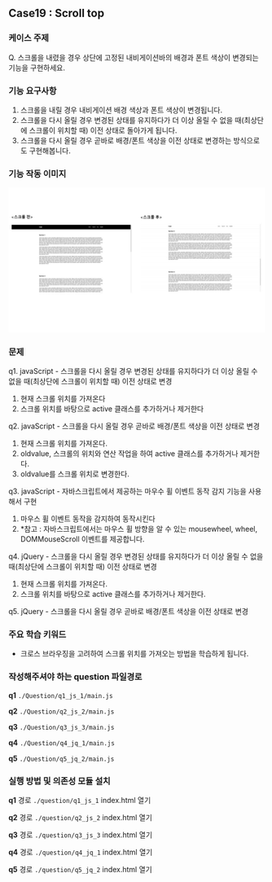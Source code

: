 ## Case19 : Scroll top


### 케이스 주제
Q. 스크롤을 내렸을 경우 상단에 고정된 내비게이션바의 배경과 폰트 색상이 변경되는 기능을 구현하세요.


### 기능 요구사항
1. 스크롤을 내릴 경우 내비게이션 배경 색상과 폰트 색상이 변경됩니다.
2. 스크롤을 다시 올릴 경우 변경된 상태를 유지하다가 더 이상 올릴 수 없을 때(최상단에 스크롤이 위치할 때) 이전 상태로 돌아가게 됩니다.
3. 스크롤을 다시 올릴 경우 곧바로 배경/폰트 색상을 이전 상태로 변경하는 방식으로도 구현해봅니다.


### 기능 작동 이미지
![example_image](./example_image.jpg)


### 문제
q1. javaScript - 스크롤을 다시 올릴 경우 변경된 상태를 유지하다가 더 이상 올릴 수 없을 때(최상단에 스크롤이 위치할 때) 이전 상태로 변경
1) 현재 스크롤 위치를 가져온다
2) 스크롤 위치를 바탕으로 active 클래스를 추가하거나 제거한다

q2. javaScript - 스크롤을 다시 올릴 경우 곧바로 배경/폰트 색상을 이전 상태로 변경
1) 현재 스크롤 위치를 가져온다.
2) oldvalue, 스크롤의 위치와 연산 작업을 하여 active 클래스를 추가하거나 제거한다.
3) oldvalue를 스크롤 위치로 변경한다.

q3. javaScript - 자바스크립트에서 제공하는 마우수 휠 이벤트 동작 감지 기능을 사용해서 구현
1) 마우스 휠 이벤트 동작을 감지하여 동작시킨다
2) *참고 : 자바스크립트에서는 마우스 휠 방향을 알 수 있는 mousewheel, wheel, DOMMouseScroll 이벤트를 제공합니다.

q4. jQuery - 스크롤을 다시 올릴 경우 변경된 상태를 유지하다가 더 이상 올릴 수 없을 때(최상단에 스크롤이 위치할 때) 이전 상태로 변경
1) 현재 스크롤 위치를 가져온다.
2) 스크롤 위치를 바탕으로 active 클래스를 추가하거나 제거한다.

q5. jQuery - 스크롤을 다시 올릴 경우 곧바로 배경/폰트 색상을 이전 상태로 변경


### 주요 학습 키워드
- 크로스 브라우징을 고려하여 스크롤 위치를 가져오는 방법을 학습하게 됩니다.


### 작성해주셔야 하는 question 파일경로
**q1**
`./Question/q1_js_1/main.js`

**q2**
`./Question/q2_js_2/main.js`

**q3**
`./Question/q3_js_3/main.js`

**q4**
`./Question/q4_jq_1/main.js`

**q5**
`./Question/q5_jq_2/main.js`


### 실행 방법 및 의존성 모듈 설치
**q1**
경로
`./question/q1_js_1`
index.html 열기

**q2**
경로
`./question/q2_js_2`
index.html 열기

**q3**
경로
`./question/q3_js_3`
index.html 열기

**q4**
경로
`./question/q4_jq_1`
index.html 열기

**q5**
경로
`./question/q5_jq_2`
index.html 열기